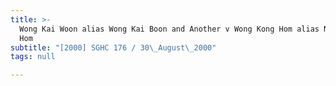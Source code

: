 ```yaml
---
title: >-
  Wong Kai Woon alias Wong Kai Boon and Another v Wong Kong Hom alias Ng Kong
  Hom
subtitle: "[2000] SGHC 176 / 30\_August\_2000"
tags: null

---
```


